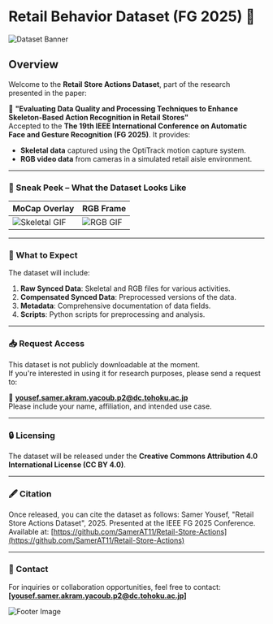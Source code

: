 # Retail Behavior Dataset (FG 2025) 🚀

![Dataset Banner](https://via.placeholder.com/1000x300?text=Retail+Behavior+Dataset+Banner) <!-- Replace with your actual banner image -->

## Overview
Welcome to the **Retail Store Actions Dataset**, part of the research presented in the paper:

📄 **"Evaluating Data Quality and Processing Techniques to Enhance Skeleton-Based Action Recognition in Retail Stores"**  
Accepted to the **The 19th IEEE International Conference on Automatic Face and Gesture Recognition (FG 2025)**. It provides:
- **Skeletal data** captured using the OptiTrack motion capture system.
- **RGB video data** from cameras in a simulated retail aisle environment.

---

### 👀 Sneak Peek – What the Dataset Looks Like

| MoCap Overlay | RGB Frame |
|----------------------------|------------------------|
| ![Skeletal GIF]() | ![RGB GIF](assets/rgb_sample.gif) |

---

### 📂 What to Expect
The dataset will include:
1. **Raw Synced Data**: Skeletal and RGB files for various activities.
2. **Compensated Synced Data**: Preprocessed versions of the data.
3. **Metadata**: Comprehensive documentation of data fields.
4. **Scripts**: Python scripts for preprocessing and analysis.

---

### 📥 Request Access
This dataset is not publicly downloadable at the moment.  
If you're interested in using it for research purposes, please send a request to:

📧 **yousef.samer.akram.yacoub.p2@dc.tohoku.ac.jp**  
Please include your name, affiliation, and intended use case.

---

### 🔒 Licensing
The dataset will be released under the **Creative Commons Attribution 4.0 International License (CC BY 4.0)**.

---

### 🖋 Citation
Once released, you can cite the dataset as follows:
Samer Yousef, "Retail Store Actions Dataset", 2025. Presented at the IEEE FG 2025 Conference.  
Available at: [https://github.com/SamerAT11/Retail-Store-Actions](https://github.com/SamerAT11/Retail-Store-Actions)


---

### 📧 Contact
For inquiries or collaboration opportunities, feel free to contact:
**[yousef.samer.akram.yacoub.p2@dc.tohoku.ac.jp]**

![Footer Image](https://via.placeholder.com/1000x100?text=Thank+you+for+your+interest!)

